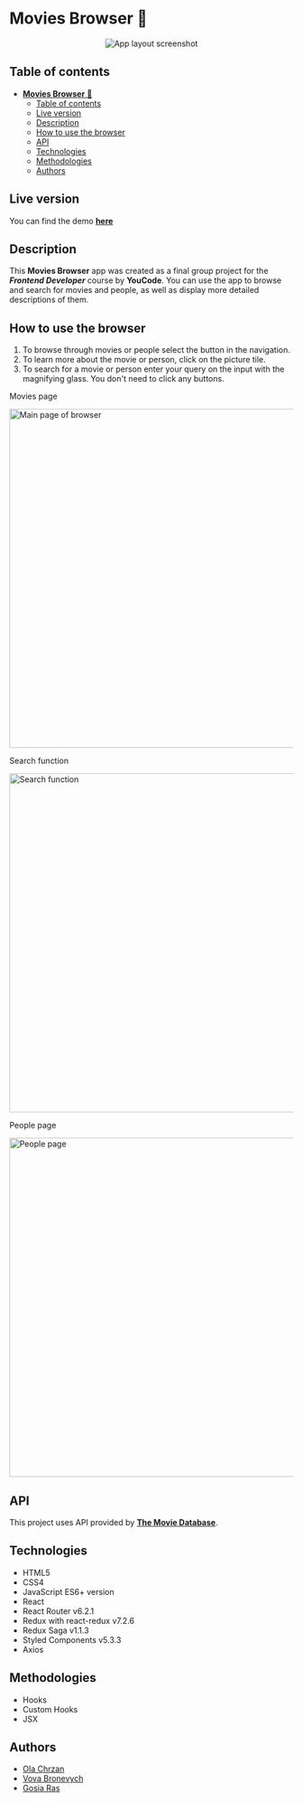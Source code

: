 # **Movies Browser** 🎥

<p align="center"><img src="https://raw.githubusercontent.com/olachrzan/movies-browser/main/public/app-screenshot.jpg" alt="App layout screenshot"></p>


## Table of contents
- [**Movies Browser** 🎥](#movies-browser-)
  - [Table of contents](#table-of-contents)
  - [Live version](#live-version)
  - [Description](#description)
  - [How to use the browser](#how-to-use-the-browser)
  - [API](#api)
  - [Technologies](#technologies)
  - [Methodologies](#methodologies)
  - [Authors](#authors)
## Live version

You can find the demo [**here**](https://olachrzan.github.io/movies-browser/)

## Description

This **Movies Browser** app was created as a final group project for the ***Frontend Developer*** course by **YouCode**.
You can use the app to browse and search for movies and people, as well as display more detailed descriptions of them.

## How to use the browser

1. To browse through movies or people select the button in the navigation.
2. To learn more about the movie or person, click on the picture tile.
3. To search for a movie or person enter your query on the input with the magnifying glass. You don't need to click any buttons.

<p>Movies page</p>
<img src="https://github.com/olachrzan/movies-browser/blob/main/public/movies.gif" alt="Main page of browser" width="600px">

<p>Search function</p>
<img src="https://github.com/olachrzan/movies-browser/blob/main/public/search.gif" alt="Search function" width="600px">

<p>People page</p>
<img src="https://github.com/olachrzan/movies-browser/blob/main/public/people.gif" alt="People page" width="600px">

## API

This project uses API provided by [**The Movie Database**](https://www.themoviedb.org/).

## Technologies

- HTML5
- CSS4
- JavaScript ES6+ version
- React
- React Router v6.2.1
- Redux with react-redux v7.2.6
- Redux Saga v1.1.3
- Styled Components v5.3.3
- Axios

## Methodologies

- Hooks
- Custom Hooks
- JSX

## Authors

- [Ola Chrzan](https://github.com/olachrzan)
- [Vova Bronevych](https://github.com/Vov4ukz53)
- [Gosia Ras](https://github.com/Gosia-Ras)
